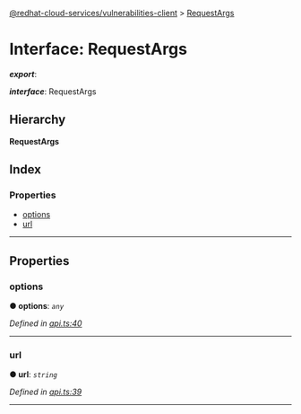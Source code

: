 [@redhat-cloud-services/vulnerabilities-client](../README.md) > [RequestArgs](../interfaces/requestargs.md)

# Interface: RequestArgs

*__export__*: 

*__interface__*: RequestArgs

## Hierarchy

**RequestArgs**

## Index

### Properties

* [options](requestargs.md#options)
* [url](requestargs.md#url)

---

## Properties

<a id="options"></a>

###  options

**● options**: *`any`*

*Defined in [api.ts:40](https://github.com/karelhala/javascript-clients/blob/master/packages/vulnerabilities/api.ts#L40)*

___
<a id="url"></a>

###  url

**● url**: *`string`*

*Defined in [api.ts:39](https://github.com/karelhala/javascript-clients/blob/master/packages/vulnerabilities/api.ts#L39)*

___

